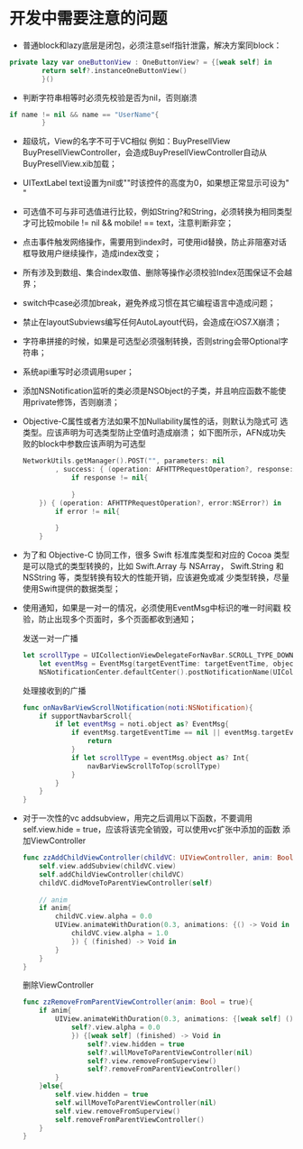 # 开发中需要注意的问题

* 普通block和lazy底层是闭包，必须注意self指针泄露，解决方案同block：
```swift
private lazy var oneButtonView : OneButtonView? = {[weak self] in
        return self?.instanceOneButtonView()
        }()
```
* 判断字符串相等时必须先校验是否为nil，否则崩溃
```swift
if name != nil && name == "UserName"{
        }
```
* 超级坑，View的名字不可于VC相似
	例如：BuyPresellView BuyPresellViewController，会造成BuyPresellViewController自动从BuyPresellView.xib加载；
* UITextLabel text设置为nil或""时该控件的高度为0，如果想正常显示可设为" "* 可选值不可与非可选值进行比较，例如String?和String，必须转换为相同类型才可比较mobile != nil && mobile! == text，注意判断非空；* 点击事件触发网络操作，需要用到index时，可使用id替换，防止非阻塞对话框导致用户继续操作，造成index改变；
* 所有涉及到数组、集合index取值、删除等操作必须校验Index范围保证不会越界；
* switch中case必须加break，避免养成习惯在其它编程语言中造成问题；
* 禁止在layoutSubviews编写任何AutoLayout代码，会造成在iOS7.X崩溃；
* 字符串拼接的时候，如果是可选型必须强制转换，否则string会带Optional字符串；
* 系统api重写时必须调用super；
* 添加NSNotification监听的类必须是NSObject的子类，并且响应函数不能使用private修饰，否则崩溃；* Objective-C属性或者方法如果不加Nullability属性的话，则默认为隐式可	选类型。应该声明为可选类型防止空值时造成崩溃；	如下图所示，AFN成功失败的block中参数应该声明为可选型
	```swift
	NetworkUtils.getManager().POST("", parameters: nil
            , success: { (operation: AFHTTPRequestOperation?, response:AnyObject?) in
                if response != nil{
                    
                }
        }) { (operation: AFHTTPRequestOperation?, error:NSError?) in
            if error != nil{
                
            }
        }
   ```
*  为了和 Objective-C 协同工作，很多 Swift 标准库类型和对应的 Cocoa 	类型是可以隐式的类型转换的，比如 Swift.Array 与 NSArray，	Swift.String 和 NSString 等，类型转换有较大的性能开销，应该避免或减	少类型转换，尽量使用Swift提供的数据类型；* 使用通知，如果是一对一的情况，必须使用EventMsg中标识的唯一时间戳	校验，防止出现多个页面时，多个页面都收到通知；
	
	发送一对一广播	```swift
	let scrollType = UICollectionViewDelegateForNavBar.SCROLL_TYPE_DOWN
        let eventMsg = EventMsg(targetEventTime: targetEventTime, object: scrollType)
        NSNotificationCenter.defaultCenter().postNotificationName(UICollectionViewDelegateForNavBar.NOTI_NAME_NAVBAR_SCROLL, object: eventMsg)	```
	处理接收到的广播
	```swift
	func onNavBarViewScrollNotification(noti:NSNotification){
        if supportNavbarScroll{
            if let eventMsg = noti.object as? EventMsg{
                if eventMsg.targetEventTime == nil || eventMsg.targetEventTime != eventTime{
                    return
                }
                if let scrollType = eventMsg.object as? Int{
                    navBarViewScrollToTop(scrollType)
                }
            }
        }
    }
    ```
    
* 对于一次性的vc addsubview，用完之后调用以下函数，不要调用	self.view.hide = true，应该将该完全销毁，可以使用vc扩张中添加的函数	添加ViewController
	```swift
	func zzAddChildViewController(childVC: UIViewController, anim: Bool = true){
        self.view.addSubview(childVC.view)
        self.addChildViewController(childVC)
        childVC.didMoveToParentViewController(self)
        
        // anim
        if anim{
            childVC.view.alpha = 0.0
            UIView.animateWithDuration(0.3, animations: {() -> Void in
                childVC.view.alpha = 1.0
                }) { (finished) -> Void in
            }
        }
    }
	```	删除ViewController
	```swift
	func zzRemoveFromParentViewController(anim: Bool = true){
        if anim{
            UIView.animateWithDuration(0.3, animations: {[weak self] () -> Void in
                self?.view.alpha = 0.0
                }) {[weak self] (finished) -> Void in
                    self?.view.hidden = true
                    self?.willMoveToParentViewController(nil)
                    self?.view.removeFromSuperview()
                    self?.removeFromParentViewController()
            }
        }else{
            self.view.hidden = true
            self.willMoveToParentViewController(nil)
            self.view.removeFromSuperview()
            self.removeFromParentViewController()
        }
    }
	```	 	
    


